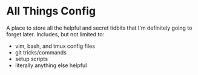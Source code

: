 # All Things Config

A place to store all the helpful and secret tidbits that I'm definitely going to forget later.
Includes, but not limited to:
- vim, bash, and tmux config files
- git tricks/commands
- setup scripts
- literally anything else helpful
